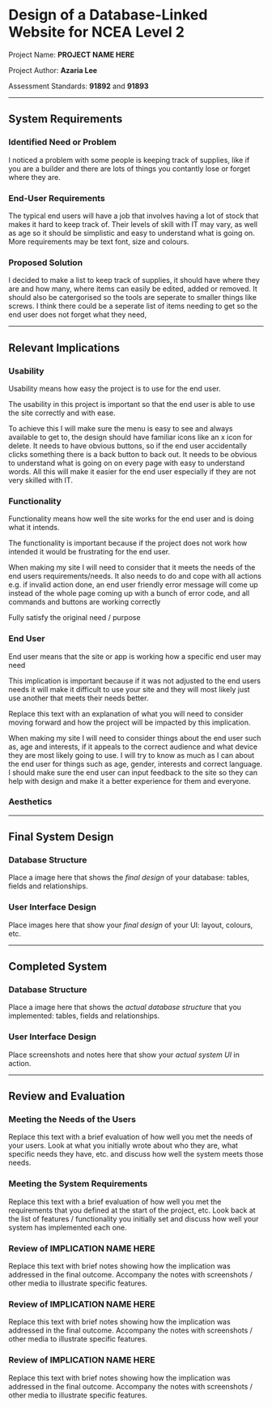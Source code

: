 # Design of a Database-Linked Website for NCEA Level 2

Project Name: **PROJECT NAME HERE**

Project Author: **Azaria Lee**

Assessment Standards: **91892** and **91893**


-------------------------------------------------

## System Requirements

### Identified Need or Problem

I noticed a problem with some people is keeping track of supplies, like if you are a builder and there are lots of things you contantly lose or forget where they are.

### End-User Requirements

The typical end users will have a job that involves having a lot of stock that makes it hard to keep track of. Their levels of skill with IT may vary, as well as age so it should be simplistic and easy to understand what is going on. More requirements may be text font, size and colours.

### Proposed Solution

I decided to make a list to keep track of supplies, it should have where they are and how many, where items can easily be edited, added or removed. It should also be catergorised so the tools are seperate to smaller things like screws. I think there could be a seperate list of items needing to get so the end user does not forget what they need,

-------------------------------------------------

## Relevant Implications

### Usability

Usability means how easy the project is to use for the end user.

The usability in this project is important so that the end user is able to use the site correctly and with ease.

To achieve this I will make sure the menu is easy to see and always available to get to, the design should have familiar icons like an x icon for delete. It needs to have obvious buttons, so if the end user accidentally clicks something there is a back button to back out. It needs to be obvious to understand what is going on on every page with easy to understand words. All this will make it easier for the end user especially if they are not very skilled with IT.

### Functionality

Functionality means how well the site works for the end user and is doing what it intends.

The functionality is important because if the project does not work how intended it would be frustrating for the end user.

When making my site I will need to consider that it meets the needs of the end users requirements/needs. It also needs to do and cope with all actions e.g. if invalid action done, an end user friendly error message will come up instead of the whole page coming up with a bunch of error code, and all commands and buttons are working correctly

Fully satisfy the original need / purpose

### End User

End user means that the site or app is working how a specific end user may need

This implication is important because if it was not adjusted to the end users needs it will make it difficult to use your site and they will most likely just use another that meets their needs better.

Replace this text with an explanation of what you will need to consider moving forward and how the project will be impacted by this implication.

When making my site I will need to consider things about the end user such as, age and interests, if it appeals to the correct audience and what device they are most likely going to use. I will try to know as much as I can about the end user for things such as age, gender, interests and correct language. I should make sure the end user can input feedback to the site so they can help with design and make it a better experience for them and everyone.

### Aesthetics



-------------------------------------------------

## Final System Design

### Database Structure

Place a image here that shows the *final design* of your database: tables, fields and relationships.

### User Interface Design

Place images here that show your *final design* of your UI: layout, colours, etc.


-------------------------------------------------

## Completed System

### Database Structure

Place a image here that shows the *actual database structure* that you implemented: tables, fields and relationships.

### User Interface Design

Place screenshots and notes here that show your *actual system UI* in action.


-------------------------------------------------

## Review and Evaluation

### Meeting the Needs of the Users

Replace this text with a brief evaluation of how well you met the needs of your users. Look at what you initially wrote about who they are, what specific needs they have, etc. and discuss how well the system meets those needs.

### Meeting the System Requirements

Replace this text with a brief evaluation of how well you met the requirements that you defined at the start of the project, etc. Look back at the list of features / functionality you initially set and discuss how well your system has implemented each one.

### Review of IMPLICATION NAME HERE

Replace this text with brief notes showing how the implication was addressed in the final outcome. Accompany the notes with screenshots / other media to illustrate specific features.

### Review of IMPLICATION NAME HERE

Replace this text with brief notes showing how the implication was addressed in the final outcome. Accompany the notes with screenshots / other media to illustrate specific features.

### Review of IMPLICATION NAME HERE

Replace this text with brief notes showing how the implication was addressed in the final outcome. Accompany the notes with screenshots / other media to illustrate specific features.


